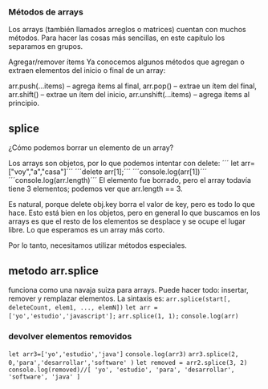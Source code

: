 ### Métodos de arrays
Los arrays (también llamados arreglos o matrices) cuentan con muchos métodos. Para hacer las cosas más sencillas, en este capítulo los separamos en grupos.

Agregar/remover ítems
Ya conocemos algunos métodos que agregan o extraen elementos del inicio o final de un array:

arr.push(...items) – agrega ítems al final,
arr.pop() – extrae un ítem del final,
arr.shift() – extrae un ítem del inicio,
arr.unshift(...items) – agrega ítems al principio.
## splice
¿Cómo podemos borrar un elemento de un array?

Los arrays son objetos, por lo que podemos intentar con delete:
´´´ let arr=["voy","a","casa"]´´´
´´´delete arr[1];´´´
´´´console.log(arr[1])´´´
´´´console.log(arr.length)´´´
El elemento fue borrado, pero el array todavía tiene 3 elementos; podemos ver que arr.length == 3.

Es natural, porque delete obj.key borra el valor de key, pero es todo lo que hace. Esto está bien en los objetos, pero en general lo que buscamos en los arrays es que el resto de los elementos se desplace y se ocupe el lugar libre. Lo que esperamos es un array más corto.

Por lo tanto, necesitamos utilizar métodos especiales.
## metodo arr.splice
funciona como una navaja suiza para arrays. Puede hacer todo: insertar, remover y remplazar elementos.
La sintaxis es:
```arr.splice(start[, deleteCount, elem1, ..., elemN])```
```let arr = ['yo','estudio','javascript'];```
```arr.splice(1, 1);```
```console.log(arr)```
### devolver elementos removidos
```let arr3=['yo','estudio','java']```
```console.log(arr3)```
```arr3.splice(2, 0,'para','desarrollar','software' )```
```let removed = arr2.splice(3, 2)```
```console.log(removed)//[ 'yo', 'estudio', 'para', 'desarrollar', 'software', 'java' ]```


